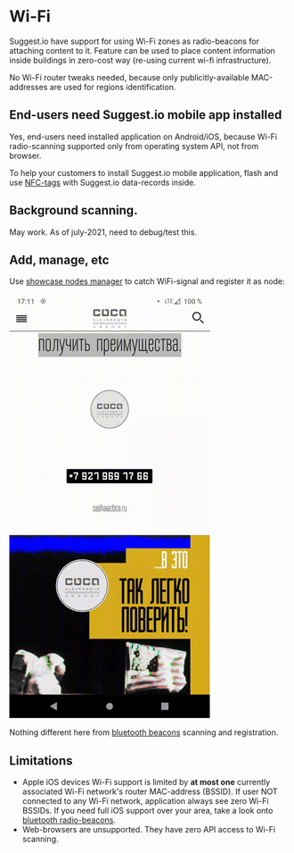 # Wi-Fi

Suggest.io have support for using Wi-Fi zones as radio-beacons for attaching content to it.
Feature can be used to place content information inside buildings in zero-cost way
(re-using current wi-fi infrastructure).

No Wi-Fi router tweaks needed, because only publicitly-available MAC-addresses are used for regions identification.

## End-users need Suggest.io mobile app installed
Yes, end-users need installed application on Android/iOS, because Wi-Fi radio-scanning supported only
from operating system API, not from browser.

To help your customers to install Suggest.io mobile application, flash and use [NFC-tags](nfc.md)
with Suggest.io data-records inside.

## Background scanning.
May work. As of july-2021, need to debug/test this.

## Add, manage, etc
Use [showcase nodes manager](showcase/nodes.md#registering-radio-beacon) to catch WiFi-signal and register it as node:

![Register WiFi router as node](../images/showcase-nodes-register-wifi.gif)

Nothing different here from [bluetooth beacons](bluetooth-beacons.md) scanning and registration.

## Limitations
- Apple iOS devices Wi-Fi support is limited by **at most one** currently associated Wi-Fi network's router MAC-address (BSSID).
  If user NOT connected to any Wi-Fi network, application always see zero Wi-Fi BSSIDs.
  If you need full iOS support over your area, take a look onto [bluetooth radio-beacons](bluetooth-beacons.md).
- Web-browsers are unsupported. They have zero API access to Wi-Fi scanning.
